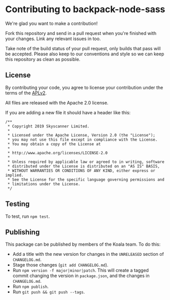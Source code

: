 # Contributing to backpack-node-sass

We're glad you want to make a contribution!

Fork this repository and send in a pull request when you're finished with your changes. Link any relevant issues in too.

Take note of the build status of your pull request, only builds that pass will be accepted. Please also keep to our conventions and style so we can keep this repository as clean as possible.

## License

By contributing your code, you agree to license your contribution under the terms of the [APLv2](./LICENSE).

All files are released with the Apache 2.0 license.

If you are adding a new file it should have a header like this:

```
/**
 * Copyright 2019 Skyscanner Limited.
 *
 * Licensed under the Apache License, Version 2.0 (the "License");
 * you may not use this file except in compliance with the License.
 * You may obtain a copy of the License at
 *
 * http://www.apache.org/licenses/LICENSE-2.0
 *
 * Unless required by applicable law or agreed to in writing, software
 * distributed under the License is distributed on an "AS IS" BASIS,
 * WITHOUT WARRANTIES OR CONDITIONS OF ANY KIND, either express or implied.
 * See the License for the specific language governing permissions and
 * limitations under the License.
 */
```

## Testing

To test, run `npm test`.

## Publishing

This package can be published by members of the Koala team.
To do this:

- Add a title with the new version for changes in the `UNRELEASED` section of `CHANGELOG.md`.
- Stage those changes (`git add CHANGELOG.md`).
- Run `npm version -f major|minor|patch`. This will create a tagged commit changing the version in `package.json`, and the changes in `CHANGELOG.md`.
- Run `npm publish`.
- Run `git push && git push --tags`.
